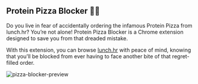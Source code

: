 ## Protein Pizza Blocker 🍕🚫
Do you live in fear of accidentally ordering the infamous Protein Pizza from lunch.hr? You’re not alone! Protein Pizza Blocker is a Chrome extension designed to save you from that dreaded mistake.

With this extension, you can browse [lunch.hr](https://lunch.hr/) with peace of mind, knowing that you'll be blocked from ever having to face another bite of that regret-filled order.

![pizza-blocker-preview](https://github.com/user-attachments/assets/ff92e7f3-78a4-47ca-a05e-7f70e8970436)
